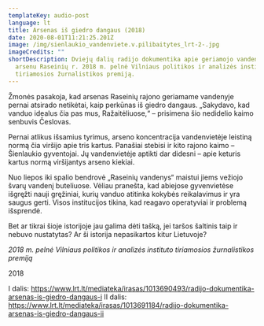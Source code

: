 ```yaml
---
templateKey: audio-post
language: lt
title: Arsenas iš giedro dangaus (2018)
date: 2020-08-01T11:21:25.201Z
image: /img/sienlaukio_vandenviete.v.pilibaitytes_lrt-2-.jpg
imageCredits: ""
shortDescription: Dviejų dalių radijo dokumentika apie geriamojo vandens taršą
  arsenu Raseinių r. 2018 m. pelnė Vilniaus politikos ir analizės instituto
  tiriamosios žurnalistikos premiją.
---
```


Žmonės pasakoja, kad arsenas Raseinių rajono geriamame vandenyje pernai atsirado netikėtai, kaip perkūnas iš giedro dangaus. „Sakydavo, kad vanduo idealus čia pas mus, Ražaitėliuose,“ – prisimena šio nedidelio kaimo senbuvis Česlovas.

Pernai atlikus išsamius tyrimus, arseno koncentracija vandenvietėje leistiną normą čia viršijo apie tris kartus. Panašiai stebisi ir kito rajono kaimo – Šienlaukio gyventojai. Jų vandenvietėje aptikti dar didesni – apie keturis kartus normą viršijantys arseno kiekiai.

Nuo liepos iki spalio bendrovė „Raseinių vandenys“ maistui jiems vežiojo švarų vandenį buteliuose. Vėliau pranešta, kad abiejose gyvenvietėse išgręžti nauji gręžiniai, kurių vanduo atitinka kokybės reikalavimus ir yra saugus gerti. Visos institucijos tikina, kad reagavo operatyviai ir problemą išsprendė.

Bet ar tikrai šioje istorijoje jau galima dėti tašką, jei taršos šaltinis taip ir nebuvo nustatytas? Ar ši istorija nepasikartos kitur Lietuvoje?

*2018 m. pelnė Vilniaus politikos ir analizės instituto tiriamosios žurnalistikos premiją*

2018

I dalis: https://www.lrt.lt/mediateka/irasas/1013690493/radijo-dokumentika-arsenas-is-giedro-dangaus-i
II dalis: https://www.lrt.lt/mediateka/irasas/1013691184/radijo-dokumentika-arsenas-is-giedro-dangaus-ii

